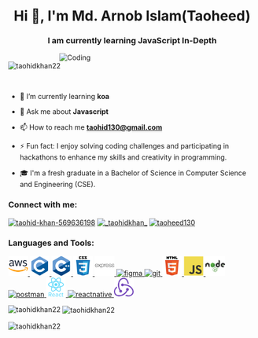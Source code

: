 <!---- 👋 Hi, I’m Md Arnob Islam Khan, but you can call me Taohid. I'm a fresh graduate in a Bachelor of Science in Computer Science and Engineering (CSE).
- 👀 I’m interested in exploring various aspects of technology, particularly in web development, and software engineering.
- 🌱 ’m currently learning and gaining hands-on experience in full-stack web development.
- 📫 I’m looking to collaborate on projects related to web development, software engineering, or any innovative tech initiatives.




taohidkhan22/taohidkhan22 is a ✨ special ✨ repository because its `README.md` (this file) appears on your GitHub profile.
You can click the Preview link to take a look at your changes.
#[<img src="https://th.bing.com/th/id/R.d0737cb5406800a5b2b4b1d43b111034?rik=01tcAZf%2bzL4yaw&pid=ImgRaw&r=0" alt="GitHub Banner" style="width:100%; height:auto;">
](url)

You can reach me via email at [taohid130@gmail.com] or connect with me on LinkedIn at [https://www.linkedin.com/in/taohid-khan-569636198/] or my website [https://taohidkhan22.github.io/Resume_CDP/]
--->







<h1 align="center">Hi 👋, I'm Md. Arnob Islam(Taoheed)</h1>
<h3 align="center"> I am currently learning JavaScript In-Depth</h3>
<img align="right" alt="Coding" width="400" src="https://cdn.dribbble.com/users/1162077/screenshots/3848914/programmer.gif">
<p align="left"> <img src="https://komarev.com/ghpvc/?username=taohidkhan22&label=Profile%20views&color=0e75b6&style=flat" alt="taohidkhan22" /> </p>

<p align="left"> <a href="https://twitter.com/" target="blank"><img src="https://img.shields.io/twitter/follow/?logo=twitter&style=for-the-badge" alt="" /></a> </p>

- 🌱 I’m currently learning **koa**

- 💬 Ask me about **Javascript**

- 📫 How to reach me **taohid130@gmail.com**
  
- ⚡ Fun fact: I enjoy solving coding challenges and participating in hackathons to enhance my skills and creativity in programming.
  
- 🎓 I'm a fresh graduate in a Bachelor of Science in Computer Science and Engineering (CSE).

<h3 align="left">Connect with me:</h3>
<p align="left">
<a href="https://linkedin.com/in/taohid-arnob" target="blank"><img align="center" src="https://raw.githubusercontent.com/rahuldkjain/github-profile-readme-generator/master/src/images/icons/Social/linked-in-alt.svg" alt="taohid-khan-569636198" height="30" width="40" /></a>
<a href="https://instagram.com/_taohidkhan_" target="blank"><img align="center" src="https://raw.githubusercontent.com/rahuldkjain/github-profile-readme-generator/master/src/images/icons/Social/instagram.svg" alt="_taohidkhan_" height="30" width="40" /></a>
<a href="https://www.leetcode.com/taoheed130" target="blank"><img align="center" src="https://raw.githubusercontent.com/rahuldkjain/github-profile-readme-generator/master/src/images/icons/Social/leet-code.svg" alt="taoheed130" height="30" width="40" /></a>
</p>

<h3 align="left">Languages and Tools:</h3>
<p align="left"> <a href="https://aws.amazon.com" target="_blank" rel="noreferrer"> <img src="https://raw.githubusercontent.com/devicons/devicon/master/icons/amazonwebservices/amazonwebservices-original-wordmark.svg" alt="aws" width="40" height="40"/> </a> <a href="https://www.cprogramming.com/" target="_blank" rel="noreferrer"> <img src="https://raw.githubusercontent.com/devicons/devicon/master/icons/c/c-original.svg" alt="c" width="40" height="40"/> </a> <a href="https://www.w3schools.com/cpp/" target="_blank" rel="noreferrer"> <img src="https://raw.githubusercontent.com/devicons/devicon/master/icons/cplusplus/cplusplus-original.svg" alt="cplusplus" width="40" height="40"/> </a> <a href="https://www.w3schools.com/css/" target="_blank" rel="noreferrer"> <img src="https://raw.githubusercontent.com/devicons/devicon/master/icons/css3/css3-original-wordmark.svg" alt="css3" width="40" height="40"/> </a> <a href="https://expressjs.com" target="_blank" rel="noreferrer"> <img src="https://raw.githubusercontent.com/devicons/devicon/master/icons/express/express-original-wordmark.svg" alt="express" width="40" height="40"/> </a> <a href="https://www.figma.com/" target="_blank" rel="noreferrer"> <img src="https://www.vectorlogo.zone/logos/figma/figma-icon.svg" alt="figma" width="40" height="40"/> </a> <a href="https://git-scm.com/" target="_blank" rel="noreferrer"> <img src="https://www.vectorlogo.zone/logos/git-scm/git-scm-icon.svg" alt="git" width="40" height="40"/> </a> <a href="https://www.w3.org/html/" target="_blank" rel="noreferrer"> <img src="https://raw.githubusercontent.com/devicons/devicon/master/icons/html5/html5-original-wordmark.svg" alt="html5" width="40" height="40"/> </a> <a href="https://developer.mozilla.org/en-US/docs/Web/JavaScript" target="_blank" rel="noreferrer"> <img src="https://raw.githubusercontent.com/devicons/devicon/master/icons/javascript/javascript-original.svg" alt="javascript" width="40" height="40"/> </a> <a href="https://nodejs.org" target="_blank" rel="noreferrer"> <img src="https://raw.githubusercontent.com/devicons/devicon/master/icons/nodejs/nodejs-original-wordmark.svg" alt="nodejs" width="40" height="40"/> </a> <a href="https://postman.com" target="_blank" rel="noreferrer"> <img src="https://www.vectorlogo.zone/logos/getpostman/getpostman-icon.svg" alt="postman" width="40" height="40"/> </a> <a href="https://reactjs.org/" target="_blank" rel="noreferrer"> <img src="https://raw.githubusercontent.com/devicons/devicon/master/icons/react/react-original-wordmark.svg" alt="react" width="40" height="40"/> </a> <a href="https://reactnative.dev/" target="_blank" rel="noreferrer"> <img src="https://reactnative.dev/img/header_logo.svg" alt="reactnative" width="40" height="40"/> </a> <a href="https://redux.js.org" target="_blank" rel="noreferrer"> <img src="https://raw.githubusercontent.com/devicons/devicon/master/icons/redux/redux-original.svg" alt="redux" width="40" height="40"/> </a> </p>

<p><img align="left" src="https://github-readme-stats.vercel.app/api/top-langs?username=taohidkhan22&show_icons=true&locale=en&layout=compact" alt="taohidkhan22" /></p>

<p>&nbsp;<img align="center" src="https://github-readme-stats.vercel.app/api?username=taohidkhan22&show_icons=true&locale=en" alt="taohidkhan22" /></p>

<p><img align="center" src="https://github-readme-streak-stats.herokuapp.com/?user=taohidkhan22&" alt="taohidkhan22" /></p>


